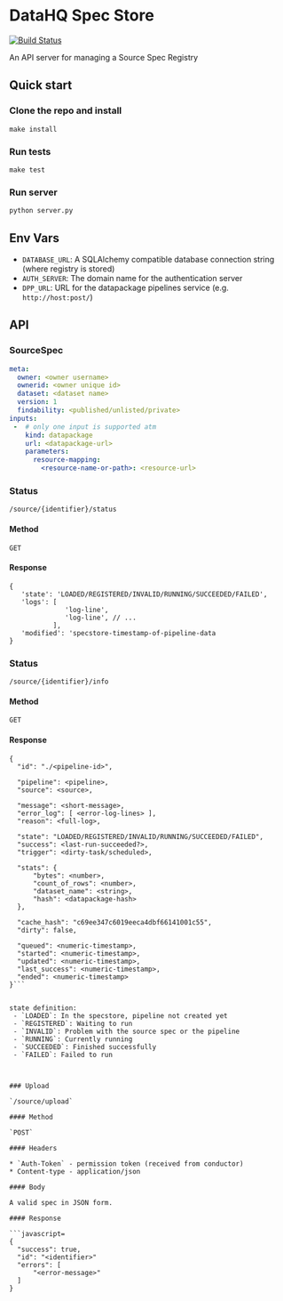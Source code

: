 # DataHQ Spec Store

[![Build Status](https://travis-ci.org/datahq/specstore.svg?branch=master)](https://travis-ci.org/datahq/specstore)

An API server for managing a Source Spec Registry 

## Quick start

### Clone the repo and install

`make install`

### Run tests

`make test`

### Run server

`python server.py`

## Env Vars
- `DATABASE_URL`: A SQLAlchemy compatible database connection string (where registry is stored) 
- `AUTH_SERVER`: The domain name for the authentication server 
- `DPP_URL`: URL for the datapackage pipelines service (e.g. `http://host:post/`) 

## API

### SourceSpec

```yaml
meta:
  owner: <owner username>
  ownerid: <owner unique id>
  dataset: <dataset name>
  version: 1
  findability: <published/unlisted/private>
inputs:
 -  # only one input is supported atm
    kind: datapackage
    url: <datapackage-url>
    parameters:
      resource-mapping:
        <resource-name-or-path>: <resource-url>
```


### Status

`/source/{identifier}/status`

#### Method

`GET`

#### Response

```javascript=
{
   'state': 'LOADED/REGISTERED/INVALID/RUNNING/SUCCEEDED/FAILED',
   'logs': [
              'log-line', 
              'log-line', // ...
           ],
   'modified': 'specstore-timestamp-of-pipeline-data
}
```

### Status

`/source/{identifier}/info`

#### Method

`GET`

#### Response

```javascript=
{
  "id": "./<pipeline-id>",

  "pipeline": <pipeline>,
  "source": <source>,

  "message": <short-message>,
  "error_log": [ <error-log-lines> ],
  "reason": <full-log>,

  "state": "LOADED/REGISTERED/INVALID/RUNNING/SUCCEEDED/FAILED",
  "success": <last-run-succeeded?>,
  "trigger": <dirty-task/scheduled>,

  "stats": {
      "bytes": <number>,
      "count_of_rows": <number>,
      "dataset_name": <string>,
      "hash": <datapackage-hash>
  },

  "cache_hash": "c69ee347c6019eeca4dbf66141001c55",
  "dirty": false,

  "queued": <numeric-timestamp>,
  "started": <numeric-timestamp>,
  "updated": <numeric-timestamp>,
  "last_success": <numeric-timestamp>,
  "ended": <numeric-timestamp>
}```


state definition:
 - `LOADED`: In the specstore, pipeline not created yet
 - `REGISTERED`: Waiting to run
 - `INVALID`: Problem with the source spec or the pipeline
 - `RUNNING`: Currently running
 - `SUCCEEDED`: Finished successfully
 - `FAILED`: Failed to run



### Upload 

`/source/upload`

#### Method

`POST`

#### Headers

* `Auth-Token` - permission token (received from conductor)
* Content-type - application/json

#### Body

A valid spec in JSON form.

#### Response

```javascript=
{
  "success": true,
  "id": "<identifier>"
  "errors": [
      "<error-message>"
  ]
}
```
